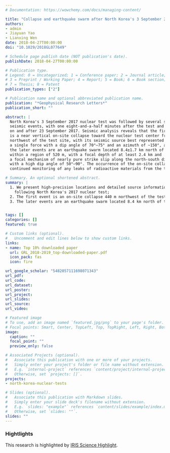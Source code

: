 ```yaml
---
# Documentation: https://wowchemy.com/docs/managing-content/

title: "Collapse and earthquake swarm after North Korea's 3 September 2017 nuclear test"
authors:
- admin
- Jiayuan Yao
- Lianxing Wen
date: 2018-04-27T00:00:00
doi: "10.1029/2018GL077649"

# Schedule page publish date (NOT publication's date).
publishDate: 2018-04-27T00:00:00

# Publication type.
# Legend: 0 = Uncategorized; 1 = Conference paper; 2 = Journal article;
# 3 = Preprint / Working Paper; 4 = Report; 5 = Book; 6 = Book section;
# 7 = Thesis; 8 = Patent
publication_types: ["2"]

# Publication name and optional abbreviated publication name.
publication: "*Geophysical Research Letters*"
publication_short: ""

abstract: |
  North Korea's 3 September 2017 nuclear test was followed by several small
  seismic events, with one eight‐and‐a‐half minutes after the test and three
  on and after 23 September 2017. Seismic analysis reveals that the first event
  is a near vertical on‐site collapse toward the nuclear test center from 440±260 m
  northwest of the test site, with its seismic source best represented by
  a single force with a dip angle of 70°–75° and an azimuth of ~150°, and
  the later events are an earthquake swarm located 8.4±1.7 km north of the test site
  within a region of 520 m, with a focal depth of at least 2.4 km and
  a focal mechanism of nearly pure strike slip along the north‐south direction
  with a high dip angle of 50°–90°. The occurrence of the on‐site collapse calls for
  continued monitoring of any leaks of radioactive materials from the test site.

# Summary. An optional shortened abstract.
summary: |
  1. We present high-precision locations and detailed source information of four small seismic events
    following North Korea's 2017 nuclear test;
  2. The first event is an on-site collapse 440 m northwest of the test site and best explained by a near vertical single force;
  3. The later events are an earthquake swarm located 8.4 km north of the test site with a focal depth of at least 2.4 km.


tags: []
categories: []
featured: true

# Custom links (optional).
#   Uncomment and edit lines below to show custom links.
links:
- name: Top 10% downloaded paper
  url: GRL_2018-2019_top-downloaded-paper.pdf
  icon_pack: fas
  icon: fire

url_google_scholar: "5482057111698071343"
url_pdf:
url_code:
url_dataset:
url_poster:
url_project:
url_slides:
url_source:
url_video:

# Featured image
# To use, add an image named `featured.jpg/png` to your page's folder.
# Focal points: Smart, Center, TopLeft, Top, TopRight, Left, Right, BottomLeft, Bottom, BottomRight.
image:
  caption: ""
  focal_point: ""
  preview_only: false

# Associated Projects (optional).
#   Associate this publication with one or more of your projects.
#   Simply enter your project's folder or file name without extension.
#   E.g. `internal-project` references `content/project/internal-project/index.md`.
#   Otherwise, set `projects: []`.
projects:
- north-korea-nuclear-tests

# Slides (optional).
#   Associate this publication with Markdown slides.
#   Simply enter your slide deck's filename without extension.
#   E.g. `slides: "example"` references `content/slides/example/index.md`.
#   Otherwise, set `slides: ""`.
slides: ""
---
```


### Hightlights

This research is highlighted by [IRIS Science Highlight](https://www.iris.edu/hq/science_highlights/test_collapse_swarm).
